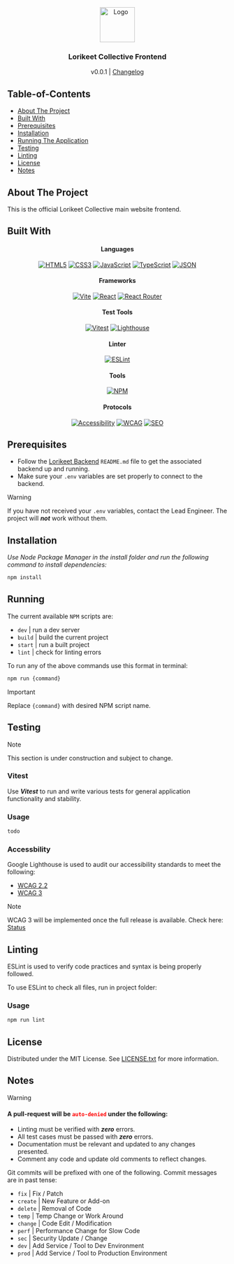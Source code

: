 <!-- Header -->

<div align="center">
  <img src="images/logo.png" alt="Logo" width="80" height="80">
  <h3>Lorikeet Collective Frontend</h3>
  <span>v0.0.1 | <a href="https://github.com/Lorikeet-Collective/BaseSite-Frontend/blob/dev/CHANGELOG.md">Changelog</a></span>
</div>

<!-- Table of Contents -->

## Table-of-Contents

- [About The Project](#about-the-project)
- [Built With](#built-with)
- [Prerequisites](#prerequisites)
- [Installation](#installation)
- [Running The Application](#running)
- [Testing](#testing)
- [Linting](#linting)
- [License](#license)
- [Notes](#notes)

<!-- About -->

## About The Project

This is the official Lorikeet Collective main website frontend.

<!-- Tech List -->

## Built With

<div align="center">

#### Languages

[![HTML5](https://img.shields.io/badge/html5-%23E34F26.svg?style=for-the-badge&logo=html5&logoColor=white)](https://developer.mozilla.org/en-US/docs/Glossary/HTML5)
[![CSS3](https://img.shields.io/badge/css3-%231572B6.svg?style=for-the-badge&logo=css3&logoColor=white)](https://developer.mozilla.org/en-US/docs/Web/CSS)
[![JavaScript](https://img.shields.io/badge/javascript-%23323330.svg?style=for-the-badge&logo=javascript&logoColor=%23F7DF1E)](https://developer.mozilla.org/en-US/docs/Web/JavaScript)
[![TypeScript](https://img.shields.io/badge/typescript-%23007ACC.svg?style=for-the-badge&logo=typescript&logoColor=white)](https://www.typescriptlang.org/)
[![JSON](https://img.shields.io/badge/JSON-grey?style=for-the-badge&logo=json&logoColor=white)](https://www.json.org/json-en.html)

#### Frameworks

[![Vite](https://img.shields.io/badge/vite-%23646CFF.svg?style=for-the-badge&logo=vite&logoColor=white)](https://vite.dev/)
[![React](https://img.shields.io/badge/react-%2320232a.svg?style=for-the-badge&logo=react&logoColor=%2361DAFB)](https://react.dev/)
[![React Router](https://img.shields.io/badge/React%20Router-red?style=for-the-badge&logo=reactrouter&logoColor=white)](https://reactrouter.com/)

#### Test Tools

[![Vitest](https://img.shields.io/badge/-Vitest-252529?style=for-the-badge&logo=vitest&logoColor=FCC72B)](https://vitest.dev/)
[![Lighthouse](https://img.shields.io/badge/Google_Lighthouse-blue?style=for-the-badge&logo=lighthouse&logoColor=white)](https://developer.chrome.com/docs/lighthouse/overview)

#### Linter

[![ESLint](https://img.shields.io/badge/ESLint-4B3263?style=for-the-badge&logo=eslint&logoColor=white)](https://eslint.org/)

#### Tools

[![NPM](https://img.shields.io/badge/NPM-darkgreen?style=for-the-badge&logo=npm&logoColor=white)](https://www.npmjs.com/)

#### Protocols

[![Accessibility](https://img.shields.io/badge/Accessibility-%230170EA.svg?style=for-the-badge&logo=Accessibility&logoColor=white)](https://www.w3.org/WAI/fundamentals/accessibility-intro/)
[![WCAG](https://img.shields.io/badge/WCAG-%23015A69.svg?style=for-the-badge&logo=WCAG&logoColor=white)](https://www.w3.org/WAI/standards-guidelines/wcag/)
[![SEO](https://img.shields.io/badge/SEO-brown?style=for-the-badge&logo=google&logoColor=white)](https://developers.google.com/search/docs/fundamentals/seo-starter-guide)

</div>

<!-- Prerequisites -->

## Prerequisites

- Follow the [Lorikeet Backend](https://github.com/Lorikeet-Collective/BaseSite-Backend) `README.md` file to get the associated backend up and running.
- Make sure your `.env` variables are set properly to connect to the backend.

> [!WARNING]
> If you have not received your `.env` variables, contact the Lead Engineer. The project will **_not_** work without them.

<!-- Installation -->

## Installation

_Use Node Package Manager in the install folder and run the following command to install dependencies:_

```sh
npm install
```

<!-- Running -->

## Running

The current available `NPM` scripts are:

- `dev` | run a dev server
- `build` | build the current project
- `start` | run a built project
- `lint` | check for linting errors

To run any of the above commands use this format in terminal:

```sh
npm run {command}
```

> [!IMPORTANT]
> Replace `{command}` with desired NPM script name.

<!-- Testing -->

## Testing

> [!NOTE]
> This section is under construction and subject to change.

### Vitest

Use **_Vitest_** to run and write various tests for general application functionality and stability.

### Usage

```sh
todo
```

### Accessbility

Google Lighthouse is used to audit our accessibility standards to meet the following:

- [WCAG 2.2](https://www.w3.org/TR/WCAG22/)
- [WCAG 3](https://www.w3.org/TR/wcag-3.0)

> [!NOTE]
> WCAG 3 will be implemented once the full release is available. Check here: [Status](https://www.w3.org/TR/wcag-3.0/#sotd)

## Linting

ESLint is used to verify code practices and syntax is being properly followed.

To use ESLint to check all files, run in project folder:

### Usage

```sh
npm run lint
```

<!-- License -->

## License

Distributed under the MIT License. See [LICENSE.txt](https://github.com/Lorikeet-Collective/BaseSite-Frontend?tab=MIT-1-ov-file) for more information.

## Notes

> [!WARNING]
>
> #### A pull-request will be <code style="color:red;">auto-denied</code> under the following:
>
> - Linting must be verified with **_zero_** errors.
> - All test cases must be passed with **_zero_** errors.
> - Documentation must be relevant and updated to any changes presented.
> - Comment any code and update old comments to reflect changes.

Git commits will be prefixed with one of the following. Commit messages are in past tense:

- `fix` | Fix / Patch
- `create` | New Feature or Add-on
- `delete` | Removal of Code
- `temp` | Temp Change or Work Around
- `change` | Code Edit / Modification
- `perf` | Performance Change for Slow Code
- `sec` | Security Update / Change
- `dev` | Add Service / Tool to Dev Environment
- `prod` | Add Service / Tool to Production Environment
